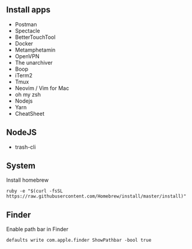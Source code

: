 ## Install apps
- Postman
- Spectacle
- BetterTouchTool
- Docker
- Metamphetamin
- OpenVPN
- The unarchiver
- Boop
- iTerm2
- Tmux
- Neovim / Vim for Mac
- oh my zsh
- Nodejs
- Yarn
- CheatSheet

## NodeJS
- trash-cli

## System
Install homebrew
```
ruby -e "$(curl -fsSL https://raw.githubusercontent.com/Homebrew/install/master/install)"
```

## Finder
Enable path bar in Finder
```
defaults write com.apple.finder ShowPathbar -bool true
```
